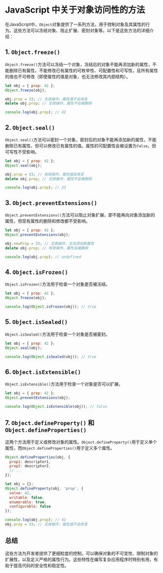 # JavaScript 中关于对象访问性的方法

在JavaScript中，`Object`对象提供了一系列方法，用于控制对象及其属性的行为。这些方法可以冻结对象、阻止扩展、密封对象等。以下是这些方法的详细介绍：

## 1. `Object.freeze()`

`Object.freeze()`方法可以冻结一个对象，冻结后的对象不能再添加新的属性，不能删除已有属性，不能修改已有属性的可枚举性、可配置性和可写性，且所有属性的值也不可修改（即使属性的值是对象，也无法修改其内部结构）。

```javascript
let obj = { prop: 42 };
Object.freeze(obj);

obj.prop = 33; // 无效操作，属性值不会改变
delete obj.prop; // 无效操作，属性不会被删除

console.log(obj.prop); // 42
```

## 2. `Object.seal()`

`Object.seal()`方法可以密封一个对象，密封后的对象不能再添加新的属性，不能删除已有属性，但可以修改已有属性的值。属性的可配置性会被设置为`false`，但可写性不受影响。

```javascript
let obj = { prop: 42 };
Object.seal(obj);

obj.prop = 33; // 有效操作，属性值会改变
delete obj.prop; // 无效操作，属性不会被删除

console.log(obj.prop); // 33
```

## 3. `Object.preventExtensions()`
`Object.preventExtensions()`方法可以阻止对象扩展，即不能再向对象添加新的属性，但现有属性的删除和修改都不受影响。

```javascript
let obj = { prop: 42 };
Object.preventExtensions(obj);

obj.newProp = 33; // 无效操作，无法添加新属性
delete obj.prop; // 有效操作，属性会被删除

console.log(obj.prop); // undefined
```

## 4. `Object.isFrozen()`

`Object.isFrozen()`方法用于检查一个对象是否被冻结。

```javascript
let obj = { prop: 42 };
Object.freeze(obj);

console.log(Object.isFrozen(obj)); // true
```

## 5. `Object.isSealed()`

`Object.isSealed()`方法用于检查一个对象是否被密封。

```javascript
let obj = { prop: 42 };
Object.seal(obj);

console.log(Object.isSealed(obj)); // true
```

## 6. `Object.isExtensible()`
`Object.isExtensible()`方法用于检查一个对象是否可以扩展。

```javascript
let obj = { prop: 42 };
Object.preventExtensions(obj);

console.log(Object.isExtensible(obj)); // false
```

## 7. `Object.defineProperty()` 和 `Object.defineProperties()`

这两个方法用于定义或修改对象的属性。`Object.defineProperty()`用于定义单个属性，而`Object.defineProperties()`用于定义多个属性。

```javascript
Object.defineProperties(obj, {
  prop1: descriptor1,
  prop2: descriptor2,
  // ...
});
```

```javascript
let obj = {};
Object.defineProperty(obj, 'prop', {
  value: 42,
  writable: false,
  enumerable: true,
  configurable: false
});

console.log(obj.prop); // 42
obj.prop = 33; // 无效操作，属性值不会改变
```

## 总结

这些方法为开发者提供了更细粒度的控制，可以确保对象的不可变性、限制对象的扩展性，以及定义严格的属性行为。这些特性在编写复杂应用程序时特别有用，有助于提高代码的安全性和稳定性。